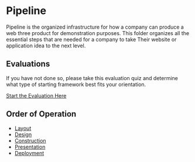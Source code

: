 # Pipeline
Pipeline is the organized infrastructure for how a company can produce a web three product for demonstration purposes. This folder organizes all the essential steps that are needed for a company to take  Their website or application idea to the next level.

## Evaluations

If you have not done so, please take this evaluation quiz and determine what type of starting framework best fits your orientation.

[Start the Evaluation Here]()

## Order of Operation 
* [Layout](https://github.com/SageJames/Web3-Hub/tree/main/Pipeline/Layout)
* [Design](https://github.com/SageJames/Web3-Hub/tree/main/Pipeline/Design)
* [Construction](https://github.com/SageJames/Web3-Hub/tree/main/Pipeline/Construction)
* [Presentation](https://github.com/SageJames/Web3-Hub/tree/main/Pipeline/Presentation)
* [Deployment](https://github.com/SageJames/Web3-Hub/tree/main/Pipeline/Deployment)
